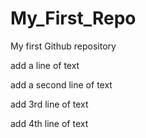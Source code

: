 # My_First_Repo

My first Github repository

add a line of text

add a second line of text

add 3rd line of text

add 4th line of text
